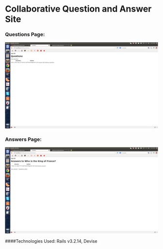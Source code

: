 # Collaborative Question and Answer Site

### Questions Page:

![ScreenShot](/app/assets/images/Screenshot%20from%202013-10-18%2021:27:35.png)

### Answers Page:

![ScreenShot](/app/assets/images/Screenshot%20from%202013-10-18%2021:27:47.png)

####Technologies Used: Rails v3.2.14, Devise


